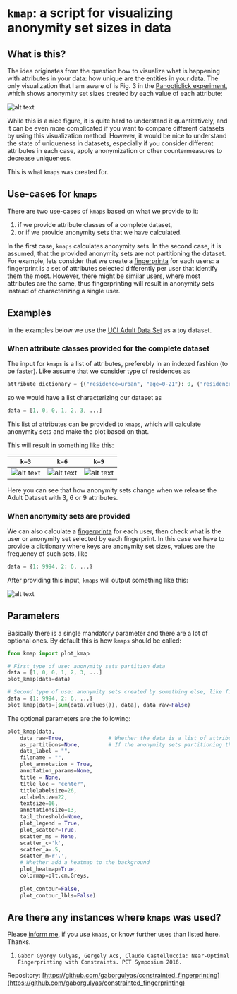 # `kmap`: a script for visualizing anonymity set sizes in data

## What is this?

The idea originates from the question how to visualize what is happening with attributes in your data: how unique are the entities in your data. The only visualization that I am aware of is Fig. 3 in the [Panopticlick experiment](https://panopticlick.eff.org/static/browser-uniqueness.pdf), which shows anonymity set sizes created by each value of each attribute:

![alt text](https://raw.githubusercontent.com/gaborgulyas/kmap/master/images/panopticlick.png "Anonymity set sizes according to attributes in the Panopticlick experiment.")

While this is a nice figure, it is quite hard to understand it quantitatively, and it can be even more complicated if you want to compare different datasets by using this visualization method. However, it would be nice to understand the state of uniqueness in datasets, especially if you consider different attributes in each case, apply anonymization or other countermeasures to decrease uniqueness.

This is what `kmaps` was created for.

## Use-cases for `kmaps`

There are two use-cases of `kmaps` based on what we provide to it:

1. if we provide attribute classes of a complete dataset,
2. or if we provide anonymity sets that we have calculated.

In the first case, `kmaps` calculates anonymity sets. In the second case, it is assumed, that the provided anonymity sets are not partitioning the dataset. For example, lets consider that we create a [fingerprinta](https://github.com/gaborgulyas/constrainted_fingerprinting) for each users: a fingerprint is a set of attributes selected differently per user that identify them the most. However, there might be similar users, where most attributes are the same, thus fingerprinting will result in anonymity sets instead of characterizing a single user.

## Examples

In the examples below we use the [UCI Adult Data Set](https://archive.ics.uci.edu/ml/datasets/Adult) as a toy dataset.

### When attribute classes provided for the complete dataset 
The input for `kmaps` is a list of attributes, preferebly in an indexed fashion (to be faster). Like assume that we consider type of residences as

```python
attribute_dictionary = {("residence=urban", "age=0-21"): 0, ("residence=urban", "age=22-49"): 1, ("residence=urban", "age=50+"): 2, ("residence=rural", "age=0-21"): 3, ...}
```

so we would have a list characterizing our dataset as

```python
data = [1, 0, 0, 1, 2, 3, ...]
```

This list of attributes can be provided to `kmaps`, which will calculate anonymity sets and make the plot based on that.

This will result in something like this:

`k=3` | `k=6` | `k=9`
:-------------------------:|:-------------------------:|:-------------------------: 
![alt text](https://raw.githubusercontent.com/gaborgulyas/kmap/master/images/kmap_attrnum%3D3.png "k=3") | ![alt text](https://raw.githubusercontent.com/gaborgulyas/kmap/master/images/kmap_attrnum%3D6.png "k=6") | ![alt text](https://raw.githubusercontent.com/gaborgulyas/kmap/master/images/kmap_attrnum%3D9.png "k=9")

Here you can see that how anonymity sets change when we release the Adult Dataset with 3, 6 or 9 attributes.

### When anonymity sets are provided
We can also calculate a [fingerprinta](https://github.com/gaborgulyas/constrainted_fingerprinting) for each user, then check what is the user or anonymity set selected by each fingerprint. In this case we have to provide a dictionary where keys are anonymity set sizes, values are the frequency of such sets, like

```python
data = {1: 9994, 2: 6, ...}
```

After providing this input, `kmaps` will output something like this:

![alt text](https://raw.githubusercontent.com/gaborgulyas/kmap/master/images/individual_anonsetsizes.png "Anonymity set sizes by fingerprints")

## Parameters

Basically there is a single mandatory parameter and there are a lot of optional ones. By default this is how `kmaps` should be called:

```python
from kmap import plot_kmap

# First type of use: anonymity sets partition data
data = [1, 0, 0, 1, 2, 3, ...]
plot_kmap(data=data)

# Second type of use: anonymity sets created by something else, like fingerprints
data = {1: 9994, 2: 6, ...}
plot_kmap(data=[sum(data.values()), data], data_raw=False)
```

The optional parameters are the following:

```python
plot_kmap(data, 
	data_raw=True,				# Whether the data is a list of attributes or already a dict
	as_partitions=None,			# If the anonymity sets partitioning the data or not
	data_label = "",
	filename = "",
	plot_annotation = True,
	annotation_params=None,
	title = None,
	title_loc = "center",
	titlelabelsize=26,
	axlabelsize=22,
	textsize=16,
	annotationsize=13,
	tail_threshold=None,
	plot_legend = True,
	plot_scatter=True,
	scatter_ms = None,
	scatter_c='k',
	scatter_a=.5,
	scatter_m=r'.',
	# Whether add a heatmap to the background
	plot_heatmap=True,
	colormap=plt.cm.Greys,
	
	plot_contour=False,
	plot_contour_lbls=False)
```

## Are there any instances where `kmaps` was used?

Please [inform me](https://gulyas.info), if you use `kmaps`, or know further uses than listed here. Thanks.

1. `Gabor Gyorgy Gulyas, Gergely Acs, Claude Castelluccia: Near-Optimal Fingerprinting with Constraints. PET Symposium 2016.`

  Repository: [https://github.com/gaborgulyas/constrainted_fingerprinting](https://github.com/gaborgulyas/constrainted_fingerprinting)
